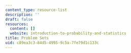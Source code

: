 ```yaml
---
content_type: resource-list
description: ''
draft: false
resources:
  content: []
  website: introduction-to-probability-and-statistics
title: Problem Sets
uid: c89ea3c3-84d5-4995-9c5a-7fe79d1c133c
---
```

